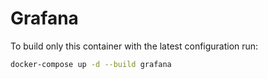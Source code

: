 # Grafana

To build only this container with the latest configuration run:

```bash
docker-compose up -d --build grafana
```
